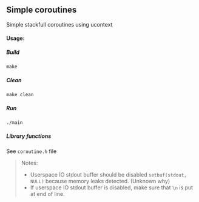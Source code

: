 ## Simple coroutines
Simple stackfull coroutines using ucontext

#### Usage:
##### Build
`make`

##### Clean
`make clean`

##### Run
`./main`

##### Library functions
See `coroutine.h` file

> Notes:
> - Userspace IO stdout buffer should be disabled `setbuf(stdout, NULL)` because memory leaks detected. (Unknown why)
> - If userspace IO stdout buffer is disabled, make sure that `\n` is put at end of line.
